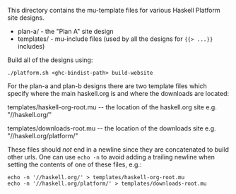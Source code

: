 This directory contains the mu-template files for various
Haskell Platform site designs.

  - plan-a/          - the "Plan A" site design
  - templates/       - mu-include files (used by all the designs for `{{> ...}}` includes)

Build all of the designs using:

    ./platform.sh <ghc-bindist-path> build-website

For the plan-a and plan-b designs there are two template files which
specify where the main haskell.org is and where the downloads are located:


  templates/haskell-org-root.mu -- the location of the haskell.org site
                                           e.g. "//haskell.org/"

  templates/downloads-root.mu   -- the location of the downloads site
                                           e.g. "//haskell.org/platform/"

These files should _not_ end in a newline since they are concatenated to build other urls.
One can use `echo -n` to avoid adding a trailing newline when setting the contents
of one of these files, e.g.:

    echo -n '//haskell.org/' > templates/haskell-org-root.mu
    echo -n '//haskell.org/platform/' > templates/downloads-root.mu
